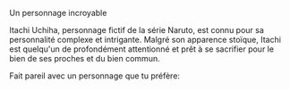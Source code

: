 Un personnage incroyable

Itachi Uchiha, personnage fictif de la série Naruto, est connu pour sa personnalité complexe et intrigante. 
Malgré son apparence stoïque, Itachi est quelqu'un de profondément attentionné et prêt à se sacrifier pour le bien de ses proches et du bien commun.

Fait pareil avec un personnage que tu préfère:
